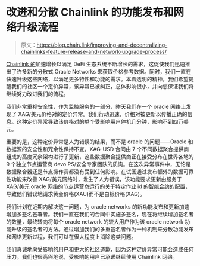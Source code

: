 # 改进和分散 Chainlink 的功能发布和网络升级流程

> 原文：<https://blog.chain.link/improving-and-decentralizing-chainlinks-feature-release-and-network-upgrade-process/>

[Chainlink 的](https://chain.link/)加速增长以满足 DeFi 生态系统不断增长的需求，这促使我们迅速推出了许多新的分散式 Oracle Networks 来获取价格参考数据。同时，我们一直在快速升级这些网络，以满足更多特性和功能的需求。本着透明的精神，我们希望提醒我们的社区一个定价异常，该异常已被纠正，总体影响很小，并向您保证我们将继续努力改进我们的流程。

我们非常重视安全性，作为监控服务的一部分，昨天我们在一个 oracle 网络上发现了 XAG/美元价格对的定价异常。我们行动迅速，价格对被更新以传播正确的信息。这种定价异常导致该价格对的单个受影响用户停机几分钟，影响不到四万美元。

重要的是，这种定价异常是人为错误的结果，而不是 oracle 的问题——Oracle 和数据源的安全性和冗余性保持不变。XAG-USD 合同由 7 个不同数据聚合提供商组成的高度冗余架构进行了更新，这些数据聚合提供商正在接受分布在世界各地的 9 个独立节点运营商 devo PS/安全专家团队的质询。在这次异常事件中，无论是数据聚合器还是节点操作员都没有受到任何影响。在试图通过发布额外的数据可靠性功能来改善 XAG/美元网络时，发生了人为错误，该功能要求更新由服务于 XAG/美元 oracle 网络的节点运营商运行的关于特定作业 id 的[智能合约的](https://chain.link/education/smart-contracts)配置，导致他们错误地请求黄金价格(XAU)而不是白银价格(XAG)。

我们计划在近期内解决这一问题，为 oracle networks 的新功能发布和更新加速增加多签名签署者。我们一直在我们的合同中实施多签名，现在将继续增加签名者的数量，最终转向将每个 oracle network 的较大用户作为该 oracle network 功能升级的签名者的方法。通过增加我们的多重签名者作为一种机制来分散功能发布和网络更新过程，我们可以在很大程度上消除这类问题。

我们真诚地向受影响的用户和更大的社区道歉，因为这种定价异常可能会造成任何压力。我们也很高兴地说，受影响的用户已承诺继续使用 Chainlink 网络。